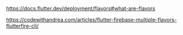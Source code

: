 https://docs.flutter.dev/deployment/flavors#what-are-flavors

https://codewithandrea.com/articles/flutter-firebase-multiple-flavors-flutterfire-cli/